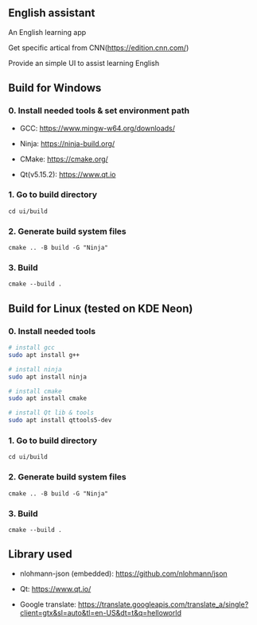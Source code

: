 ## English assistant

An English learning app

Get specific artical from CNN(https://edition.cnn.com/)

Provide an simple UI to assist learning English

## Build for Windows

### 0. Install needed tools & set environment path

- GCC: https://www.mingw-w64.org/downloads/

- Ninja: https://ninja-build.org/

- CMake: https://cmake.org/

- Qt(v5.15.2): https://www.qt.io

### 1. Go to build directory

`cd ui/build`

### 2. Generate build system files

`cmake .. -B build -G "Ninja"`

### 3. Build

`cmake --build .`

## Build for Linux (tested on KDE Neon)

### 0. Install needed tools

```bash
# install gcc
sudo apt install g++

# install ninja
sudo apt install ninja

# install cmake
sudo apt install cmake

# install Qt lib & tools
sudo apt install qttools5-dev

```

### 1. Go to build directory

`cd ui/build`

### 2. Generate build system files

`cmake .. -B build -G "Ninja"`

### 3. Build

`cmake --build .`


## Library used

- nlohmann-json (embedded): https://github.com/nlohmann/json

- Qt: https://www.qt.io/

- Google translate: https://translate.googleapis.com/translate_a/single?client=gtx&sl=auto&tl=en-US&dt=t&q=helloworld
